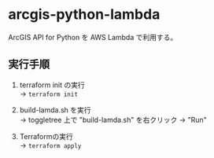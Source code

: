 # arcgis-python-lambda
ArcGIS API for Python を AWS Lambda で利用する。

## 実行手順
1. terraform init の実行<br/>
   → `terraform init`<br/>

2. build-lamda.sh を実行<br/>
   → toggletree 上で "build-lamda.sh" を右クリック → "Run"

3. Terraformの実行<br/>
   → `terraform apply`<br/>
